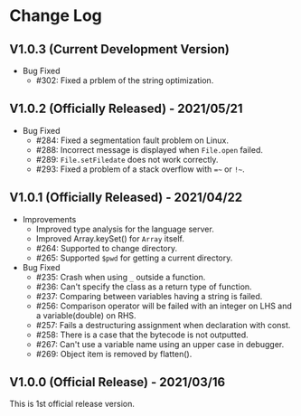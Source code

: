 # Change Log

## V1.0.3 (Current Development Version)

*   Bug Fixed
    *   #302: Fixed a prblem of the string optimization.

## V1.0.2 (Officially Released) - 2021/05/21

*   Bug Fixed
    *   #284: Fixed a segmentation fault problem on Linux.
    *   #288: Incorrect message is displayed when `File.open` failed.
    *   #289: `File.setFiledate` does not work correctly.
    *   #293: Fixed a problem of a stack overflow with `=~` or `!~`.

## V1.0.1 (Officially Released) - 2021/04/22

*   Improvements
    *   Improved type analysis for the language server.
    *   Improved Array.keySet() for `Array` itself.
    *   #264: Supported to change directory.
    *   #265: Supported `$pwd` for getting a current directory.
*   Bug Fixed
    *   #235: Crash when using `_` outside a function.
    *   #236: Can't specify the class as a return type of function.
    *   #237: Comparing between variables having a string is failed.
    *   #256: Comparison operator will be failed with an integer on LHS and a variable(double) on RHS.
    *   #257: Fails a destructuring assignment when declaration with const.
    *   #258: There is a case that the bytecode is not outputted.
    *   #267: Can't use a variable name using an upper case in debugger.
    *   #269: Object item is removed by flatten().

## V1.0.0 (Official Release) - 2021/03/16

This is 1st official release version.
